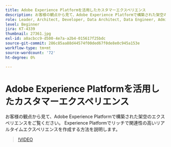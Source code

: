 ```yaml
---
title: Adobe Experience Platformを活用したカスタマーエクスペリエンス
description: お客様の観点から見て、Adobe Experience Platformで構築された架空のエクスペリエンスをご覧ください。 Experience Platformでリッチで関連性の高いリアルタイムエクスペリエンスを作成する方法を説明します。
role: Leader, Architect, Developer, Data Architect, Data Engineer, Admin, User
level: Beginner
jira: KT-4339
thumbnail: 27361.jpg
exl-id: a8acbcc9-d500-4e7a-a2b4-015617f25bdc
source-git-commit: 286c85aa88d44574f00ded67f0de8e0c945a153e
workflow-type: tm+mt
source-wordcount: '72'
ht-degree: 0%

---
```


# Adobe Experience Platformを活用したカスタマーエクスペリエンス

お客様の観点から見て、Adobe Experience Platformで構築された架空のエクスペリエンスをご覧ください。 Experience Platformでリッチで関連性の高いリアルタイムエクスペリエンスを作成する方法を説明します。

>[!VIDEO](https://video.tv.adobe.com/v/27361?learn=on&enablevpops)

